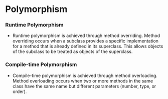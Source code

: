 # Polymorphism


### Runtime Polymorphism

- Runtime polymorphism is achieved through method overriding. Method overriding occurs when a subclass provides a specific implementation for a method that is already defined in its superclass. This allows objects of the subclass to be treated as objects of the superclass.

### Compile-time Polymorphism

- Compile-time polymorphism is achieved through method overloading. Method overloading occurs when two or more methods in the same class have the same name but different parameters (number, type, or order).